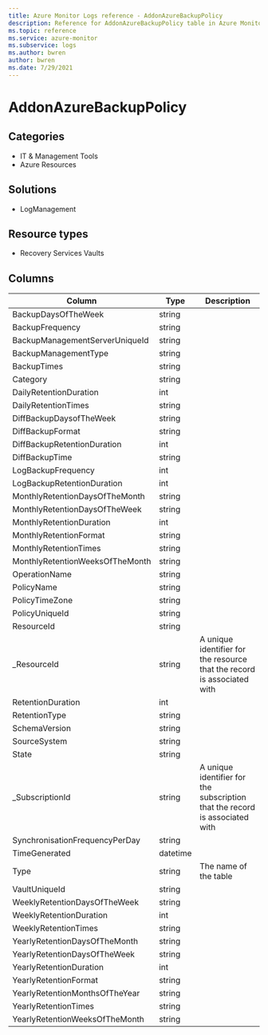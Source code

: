 ```yaml
---
title: Azure Monitor Logs reference - AddonAzureBackupPolicy
description: Reference for AddonAzureBackupPolicy table in Azure Monitor Logs.
ms.topic: reference
ms.service: azure-monitor
ms.subservice: logs
ms.author: bwren
author: bwren
ms.date: 7/29/2021
---
```


# AddonAzureBackupPolicy

 

## Categories

- IT & Management Tools
- Azure Resources
## Solutions

- LogManagement
## Resource types

- Recovery Services Vaults




## Columns

|Column|Type|Description|
|---|---|---|
|BackupDaysOfTheWeek|string||
|BackupFrequency|string||
|BackupManagementServerUniqueId|string||
|BackupManagementType|string||
|BackupTimes|string||
|Category|string||
|DailyRetentionDuration|int||
|DailyRetentionTimes|string||
|DiffBackupDaysofTheWeek|string||
|DiffBackupFormat|string||
|DiffBackupRetentionDuration|int||
|DiffBackupTime|string||
|LogBackupFrequency|int||
|LogBackupRetentionDuration|int||
|MonthlyRetentionDaysOfTheMonth|string||
|MonthlyRetentionDaysOfTheWeek|string||
|MonthlyRetentionDuration|int||
|MonthlyRetentionFormat|string||
|MonthlyRetentionTimes|string||
|MonthlyRetentionWeeksOfTheMonth|string||
|OperationName|string||
|PolicyName|string||
|PolicyTimeZone|string||
|PolicyUniqueId|string||
|ResourceId|string||
|_ResourceId|string|A unique identifier for the resource that the record is associated with|
|RetentionDuration|int||
|RetentionType|string||
|SchemaVersion|string||
|SourceSystem|string||
|State|string||
|_SubscriptionId|string|A unique identifier for the subscription that the record is associated with|
|SynchronisationFrequencyPerDay|string||
|TimeGenerated|datetime||
|Type|string|The name of the table|
|VaultUniqueId|string||
|WeeklyRetentionDaysOfTheWeek|string||
|WeeklyRetentionDuration|int||
|WeeklyRetentionTimes|string||
|YearlyRetentionDaysOfTheMonth|string||
|YearlyRetentionDaysOfTheWeek|string||
|YearlyRetentionDuration|int||
|YearlyRetentionFormat|string||
|YearlyRetentionMonthsOfTheYear|string||
|YearlyRetentionTimes|string||
|YearlyRetentionWeeksOfTheMonth|string||

